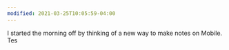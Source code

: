```yaml
---
modified: 2021-03-25T10:05:59-04:00
---
```


I started the morning off by thinking of a new way to make notes on Mobile.
Tes